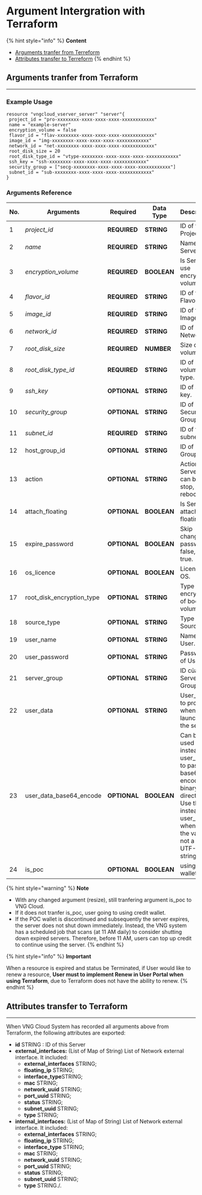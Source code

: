 # Argument Intergration with Terraform

{% hint style="info" %}
**Content**

* [Arguments tranfer from Terreform](argument-intergration-with-terreform.md#argumentintergrationwithterreform-argumentstranferfromterreform)
* [Attributes transfer to Terreform](argument-intergration-with-terreform.md#argumentintergrationwithterreform-attributestransfertoterreform)
{% endhint %}

## **Arguments tranfer from Terraform** <a href="#argumentintergrationwithterreform-argumentstranferfromterreform" id="argumentintergrationwithterreform-argumentstranferfromterreform"></a>

***

### Example Usage <a href="#argumentintergrationwithterreform-exampleusage" id="argumentintergrationwithterreform-exampleusage"></a>

```
resource "vngcloud_vserver_server" "server"{
 project_id = "pro-xxxxxxxx-xxxx-xxxx-xxxx-xxxxxxxxxxxx"
 name = "example-server"
 encryption_volume = false
 flavor_id = "flav-xxxxxxxx-xxxx-xxxx-xxxx-xxxxxxxxxxxx"
 image_id = "img-xxxxxxxx-xxxx-xxxx-xxxx-xxxxxxxxxxxx"
 network_id = "net-xxxxxxxx-xxxx-xxxx-xxxx-xxxxxxxxxxxx"
 root_disk_size = 20
 root_disk_type_id = "vtype-xxxxxxxx-xxxx-xxxx-xxxx-xxxxxxxxxxxx"
 ssh_key = "ssh-xxxxxxxx-xxxx-xxxx-xxxx-xxxxxxxxxxxx"
 security_group = ["secg-xxxxxxxx-xxxx-xxxx-xxxx-xxxxxxxxxxxx"]
 subnet_id = "sub-xxxxxxxx-xxxx-xxxx-xxxx-xxxxxxxxxxxx"
}
```

### Arguments Reference <a href="#argumentintergrationwithterreform-argumentsreference" id="argumentintergrationwithterreform-argumentsreference"></a>

<table data-full-width="true"><thead><tr><th width="74">No.</th><th width="175">Arguments</th><th width="118">Required</th><th width="117">Data Type</th><th width="131">Description</th><th>Example Data</th></tr></thead><tbody><tr><td>1</td><td><em>project_id</em></td><td><strong>REQUIRED</strong></td><td><strong>STRING</strong></td><td>ID of the Project.</td><td>pro-462803f3-6858-466f-bf05-df2b33faa360</td></tr><tr><td>2</td><td><em>name</em></td><td><strong>REQUIRED</strong></td><td><strong>STRING</strong></td><td>Name of Server.</td><td>example-server-name</td></tr><tr><td>3</td><td><em>encryption_volume</em></td><td><strong>REQUIRED</strong></td><td><strong>BOOLEAN</strong></td><td>Is Server use encryption volume?</td><td>False</td></tr><tr><td>4</td><td><em>flavor_id</em></td><td><strong>REQUIRED</strong></td><td><strong>STRING</strong></td><td>ID of the Flavor.</td><td>flav-e2028a81-cc75-47e4-8af1-9eef2f857f84</td></tr><tr><td>5</td><td><em>image_id</em></td><td><strong>REQUIRED</strong></td><td><strong>STRING</strong></td><td>ID of the Image.</td><td>img-b5bf635e-0456-4765-b493-31d5fcfc05aa</td></tr><tr><td>6</td><td><em>network_id</em></td><td><strong>REQUIRED</strong></td><td><strong>STRING</strong></td><td>ID of Network.</td><td>net-961d6867-b65a-40ac-879e-d84e4dc768e0</td></tr><tr><td>7</td><td><em>root_disk_size</em></td><td><strong>REQUIRED</strong></td><td><strong>NUMBER</strong></td><td>Size of boot volume.</td><td>20</td></tr><tr><td>8</td><td><em>root_disk_type_id</em></td><td><strong>REQUIRED</strong></td><td><strong>STRING</strong></td><td>ID of boot volume type.</td><td>vtype-61c3fc5b-f4e9-45b4-8957-8aa7b6029018</td></tr><tr><td>9</td><td><em>ssh_key</em></td><td><strong>OPTIONAL</strong></td><td><strong>STRING</strong></td><td>ID of SSH key.</td><td>ssh-7bd70c56-1f05-4989-a0f0-cc3496b62001</td></tr><tr><td>10</td><td><em>security_group</em></td><td><strong>OPTIONAL</strong></td><td><strong>STRING</strong></td><td>ID of Security Group.</td><td>secg-3b12a078-b862-43b5-a56b-d7fc4429e535</td></tr><tr><td>11</td><td><em>subnet_id</em></td><td><strong>REQUIRED</strong></td><td><strong>STRING</strong></td><td>ID of the subnet.</td><td>sub-c1ebba8f-baa8-434c-beb7-2916199bb812</td></tr><tr><td>12</td><td>host_group_id</td><td><strong>OPTIONAL</strong></td><td><strong>STRING</strong></td><td>ID of Host Group.</td><td>/</td></tr><tr><td>13</td><td>action</td><td><strong>OPTIONAL</strong></td><td><strong>STRING</strong></td><td>Action with Server. It can be: stop, start; reboot.</td><td>start</td></tr><tr><td>14</td><td>attach_floating</td><td><strong>OPTIONAL</strong></td><td><strong>BOOLEAN</strong></td><td>Is Server attach a floating IP?</td><td>True</td></tr><tr><td>15</td><td>expire_password</td><td><strong>OPTIONAL</strong></td><td><strong>BOOLEAN</strong></td><td>Skip change password: false, else: true.</td><td>False</td></tr><tr><td>16</td><td>os_licence</td><td><strong>OPTIONAL</strong></td><td><strong>BOOLEAN</strong></td><td>License of OS.</td><td>True</td></tr><tr><td>17</td><td>root_disk_encryption_type</td><td><strong>OPTIONAL</strong></td><td><strong>STRING</strong></td><td>Type encryption of boot volume.</td><td>/</td></tr><tr><td>18</td><td>source_type</td><td><strong>OPTIONAL</strong></td><td><strong>STRING</strong></td><td>Type of Source.</td><td>/</td></tr><tr><td>19</td><td>user_name</td><td><strong>OPTIONAL</strong></td><td><strong>STRING</strong></td><td>Name of User.</td><td>usernamestackops</td></tr><tr><td>20</td><td>user_password</td><td><strong>OPTIONAL</strong></td><td><strong>STRING</strong></td><td>Password of User.</td><td>VngGCloud3030</td></tr><tr><td>21</td><td>server_group</td><td><strong>OPTIONAL</strong></td><td><strong>STRING</strong></td><td>ID của Server Group.</td><td>/</td></tr><tr><td>22</td><td>user_data</td><td><strong>OPTIONAL</strong></td><td><strong>STRING</strong></td><td>User_data to provide when launching the server.</td><td>${data.template_cloudinit_config.user_data.rendered}</td></tr><tr><td>23</td><td>user_data_base64_encode</td><td><strong>OPTIONAL</strong></td><td><strong>BOOLEAN</strong></td><td>Can be used instead of user_data to pass base64-encoded binary data directly. Use this instead of user_data whenever the value is not a valid UTF-8 string.</td><td>True</td></tr><tr><td>24</td><td>is_poc</td><td><strong>OPTIONAL</strong></td><td><strong>BOOLEAN</strong></td><td>using POC wallet</td><td>True</td></tr></tbody></table>

{% hint style="warning" %}
**Note**

* With any changed argument (resize), still tranfering argument is\_poc to VNG Cloud.
* If it does not tranfer is\_poc, user going to using credit wallet.
* If the POC wallet is discontinued and subsequently the server expires, the server does not shut down immediately. Instead, the VNG system has a scheduled job that scans (at 11 AM daily) to consider shutting down expired servers. Therefore, before 11 AM, users can top up credit to continue using the server.
{% endhint %}

{% hint style="info" %}
**Important**

When a resource is expired and status be Terminated, if User would like to renew a resource, **User must to implement Renew in User Portal when using Terraform**, due to Terraform does not have the ability to renew.
{% endhint %}

## Attributes transfer to Terraform <a href="#argumentintergrationwithterreform-attributestransfertoterreform" id="argumentintergrationwithterreform-attributestransfertoterreform"></a>

***

When VNG Cloud System has recorded all arguments above from Terraform, the following attributes are exported:

* **id** STRING : ID of this Server
* **external\_interfaces:** (List of Map of String) List of Network external interface. It included:
  * **external\_interfaces** STRING;
  * **floating\_ip** STRING;
  * **interface\_type**STRING;
  * **mac** STRING;
  * **network\_uuid** STRING;
  * **port\_uuid** STRING;
  * **status** STRING;
  * **subnet\_uuid** STRING;
  * **type** STRING;
* **internal\_interfaces:** (List of Map of String) List of Network external interface. It included:
  * **external\_interfaces** STRING;
  * **floating\_ip** STRING;
  * **interface\_type** STRING;
  * **mac** STRING;
  * **network\_uuid** STRING;
  * **port\_uuid** STRING;
  * **status** STRING;
  * **subnet\_uuid** STRING;
  * **type** STRING./.
